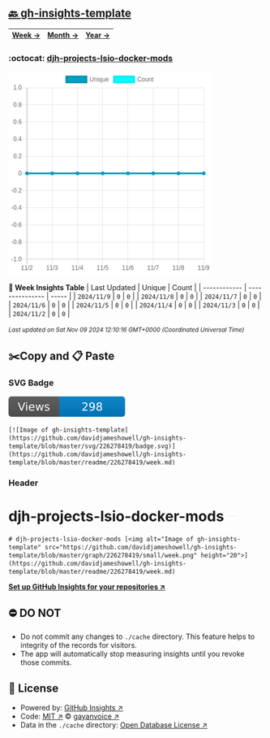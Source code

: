 ## [🔙 gh-insights-template](https://github.com/davidjameshowell/gh-insights-template)
| [**Week →**](https://github.com/davidjameshowell/gh-insights-template/blob/master/readme/226278419/week.md) | [**Month →**](https://github.com/davidjameshowell/gh-insights-template/blob/master/readme/226278419/month.md) | [**Year →**](https://github.com/davidjameshowell/gh-insights-template/blob/master/readme/226278419/year.md) |
 | ------------ | --------------- | ----- |

### :octocat: [djh-projects-lsio-docker-mods](https://github.com/davidjameshowell/djh-projects-lsio-docker-mods)
![Image of gh-insights-template](https://github.com/davidjameshowell/gh-insights-template/blob/master/graph/226278419/large/week.png)

**:calendar: Week Insights Table**
| Last Updated | Unique | Count |
 | ------------ | --------------- | ----- |
 | `2024/11/9` |  `0` | `0` |
 | `2024/11/8` |  `0` | `0` |
 | `2024/11/7` |  `0` | `0` |
 | `2024/11/6` |  `0` | `0` |
 | `2024/11/5` |  `0` | `0` |
 | `2024/11/4` |  `0` | `0` |
 | `2024/11/3` |  `0` | `0` |
 | `2024/11/2` |  `0` | `0` |

<small><i>Last updated on Sat Nov 09 2024 12:10:16 GMT+0000 (Coordinated Universal Time)</i></small>

## ✂️Copy and 📋 Paste
### SVG Badge
[![Image of gh-insights-template](https://github.com/davidjameshowell/gh-insights-template/blob/master/svg/226278419/badge.svg)](https://github.com/davidjameshowell/gh-insights-template/blob/master/readme/226278419/week.md)
```readme
[![Image of gh-insights-template](https://github.com/davidjameshowell/gh-insights-template/blob/master/svg/226278419/badge.svg)](https://github.com/davidjameshowell/gh-insights-template/blob/master/readme/226278419/week.md)
```
### Header
# djh-projects-lsio-docker-mods [<img alt="Image of gh-insights-template" src="https://github.com/davidjameshowell/gh-insights-template/blob/master/graph/226278419/small/week.png" height="20">](https://github.com/davidjameshowell/gh-insights-template/blob/master/readme/226278419/week.md)
```readme
# djh-projects-lsio-docker-mods [<img alt="Image of gh-insights-template" src="https://github.com/davidjameshowell/gh-insights-template/blob/master/graph/226278419/small/week.png" height="20">](https://github.com/davidjameshowell/gh-insights-template/blob/master/readme/226278419/week.md)
```
[**Set up GitHub Insights for your repositories ↗️**](https://github.com/gayanvoice/github-insights)
## ⛔ DO NOT
- Do not commit any changes to `./cache` directory. This feature helps to integrity of the records for visitors.
- The app will automatically stop measuring insights until you revoke those commits.
## 📄 License
- Powered by: [GitHub Insights ↗️](https://github.com/gayanvoice/github-insights)
- Code: [MIT ↗️](./LICENSE) © [gayanvoice ↗️](https://github.com/gayanvoice)
- Data in the `./cache` directory: [Open Database License ↗️](https://opendatacommons.org/licenses/odbl/1-0/)
